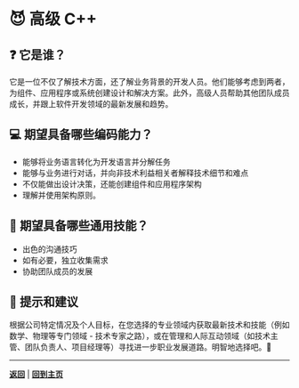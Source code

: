 # :smiling_imp: 高级 C++

## :question: 它是谁？

它是一位不仅了解技术方面，还了解业务背景的开发人员。他们能够考虑到两者，为组件、应用程序或系统创建设计和解决方案。此外，高级人员帮助其他团队成员成长，并跟上软件开发领域的最新发展和趋势。

## :computer: 期望具备哪些编码能力？

- 能够将业务语言转化为开发语言并分解任务
- 能够与业务进行对话，并向非技术利益相关者解释技术细节和难点
- 不仅能做出设计决策，还能创建组件和应用程序架构
- 理解并使用架构原则。

## :bust_in_silhouette: 期望具备哪些通用技能？

- 出色的沟通技巧
- 如有必要，独立收集需求
- 协助团队成员的发展

## :eyes: 提示和建议

根据公司特定情况及个人目标，在您选择的专业领域内获取最新技术和技能（例如数学、物理等专门领域 - 技术专家之路），或在管理和人际互动领域（如技术主管、团队负责人、项目经理等）寻找进一步职业发展道路。明智地选择吧。🙂

---

[**返回**](Overview.md) | [**回到主页**](../README.md)